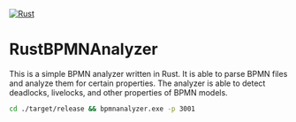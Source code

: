 [![Rust](https://github.com/timKraeuter/RustBPMNAnalyzer/actions/workflows/rust.yml/badge.svg)](https://github.com/timKraeuter/RustBPMNAnalyzer/actions/workflows/rust.yml)

# RustBPMNAnalyzer

This is a simple BPMN analyzer written in Rust. It is able to parse BPMN files and analyze them for
certain properties. The analyzer is able to detect deadlocks, livelocks, and other properties of
BPMN models.

```bash
cd ./target/release && bpmnanalyzer.exe -p 3001
```